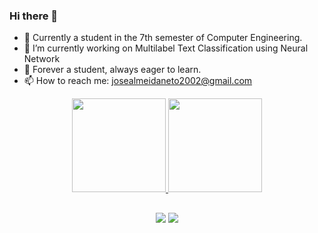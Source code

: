 ### Hi there 👋

- 📖 Currently a student in the 7th semester of Computer Engineering.
- 🔭 I’m currently working on Multilabel Text Classification using Neural Network
- 🌱 Forever a student, always eager to learn.
- 📫 How to reach me: josealmeidaneto2002@gmail.com

<div align="center">
  <a href="https://github.com/zeneto11">
    <img height="150em" src="https://zeneto11.vercel.app/api/top-langs/?username=zeneto11&layout=compact&theme=dracula&include_all_commits=true&count_private=true"/>
  </a>
  <a href="https://github.com/zeneto11">
    <img height="150em" src="https://zeneto11.vercel.app/api?username=zeneto11&show_icons=true&theme=dracula&include_all_commits=true&count_private=true&card_width=360"/>
  </a>
</div>


##

<div align="center">
  <a href="https://instagram.com/joseneto.a/" target="_blank"><img src="https://img.shields.io/badge/-Instagram-%23E4405F?style=for-the-badge&logo=instagram&logoColor=white" target="_blank"></a>
  <a href="https://www.linkedin.com/in/josé-augusto-de-almeida-neto-6628b0201/" target="_blank"><img src="https://img.shields.io/badge/-LinkedIn-%230077B5?style=for-the-badge&logo=linkedin&logoColor=white" target="_blank"></a>   
</div>
